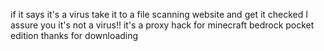 if it says it's a virus take it to a file scanning website and get it checked
I assure you it's not a virus!!
it's a proxy hack for minecraft bedrock pocket edition
thanks for downloading 
